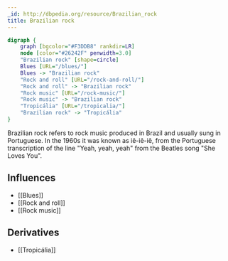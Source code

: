 ```yaml
---
_id: http://dbpedia.org/resource/Brazilian_rock
title: Brazilian rock
---
```


```dot
digraph {
	graph [bgcolor="#F3DDB8" rankdir=LR]
	node [color="#26242F" penwidth=3.0]
	"Brazilian rock" [shape=circle]
	Blues [URL="/blues/"]
	Blues -> "Brazilian rock"
	"Rock and roll" [URL="/rock-and-roll/"]
	"Rock and roll" -> "Brazilian rock"
	"Rock music" [URL="/rock-music/"]
	"Rock music" -> "Brazilian rock"
	"Tropicália" [URL="/tropicalia/"]
	"Brazilian rock" -> "Tropicália"
}
```

Brazilian rock refers to rock music produced in Brazil and usually sung in Portuguese. In the 1960s it was known as iê-iê-iê, from the Portuguese transcription of the line "Yeah, yeah, yeah" from the Beatles song "She Loves You".

## Influences
- [[Blues]]
- [[Rock and roll]]
- [[Rock music]]

## Derivatives
- [[Tropicália]]
